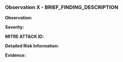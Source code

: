 ### Observation X - BRIEF_FINDING_DESCRIPTION 

**Observation:**

**Severity:**

**MITRE ATT&CK ID:**

**Detailed Risk Information:**

**Evidence:**
